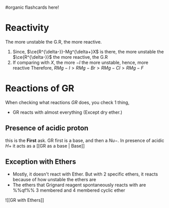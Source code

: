 #organic flashcards here!
# Reactivity
The more unstable the G.R, the more reactive.
1. Since, $\ce{R^{\delta-}}-Mg^{\delta+}X$ is there, the more unstable the $\ce{R^{\delta-}}$ the more reactive, the G.R
2. If comparing with $X$, the more $-I$ the more unstable, hence, more reactive
	Therefore, $RMg-I > RMg-Br > RMg-Cl > RMg-F$


# Reactions of GR

When checking what reactions $GR$ does, you check 1 thing,
- GR reacts with almost everything (Except dry ether.)

## Presence of acidic proton

this is the **First** ask. GR first is a base, and then a $Nu-$.
In presence of acidic $H+$ it acts as a [[GR as a base | Base]]


## Exception with Ethers

- Mostly, it doesn't react with Ether. But with 2 specific ethers, it reacts because of how unstable the ethers are
- The ethers that Grignard reagent spontaneously reacts with are %%qf%% 3 membered and 4 membered cyclic ether
<!--SR:!2025-06-28,4,270-->
![[GR with Ethers]]